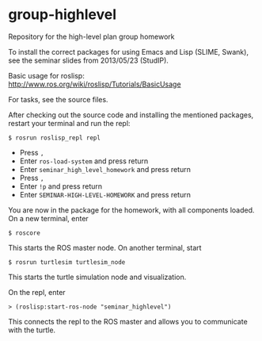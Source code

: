 group-highlevel
===============

Repository for the high-level plan group homework

To install the correct packages for using Emacs and Lisp (SLIME, Swank), see the seminar slides from 2013/05/23 (StudIP).

Basic usage for roslisp: http://www.ros.org/wiki/roslisp/Tutorials/BasicUsage

For tasks, see the source files.


After checking out the source code and installing the mentioned packages, restart your terminal and run the repl:

```
$ rosrun roslisp_repl repl
```

* Press `,`
* Enter `ros-load-system` and press return
* Enter `seminar_high_level_homework` and press return
* Press `,`
* Enter `!p` and press return
* Enter `SEMINAR-HIGH-LEVEL-HOMEWORK` and press return

You are now in the package for the homework, with all components loaded.
On a new terminal, enter

```
$ roscore
```

This starts the ROS master node. On another terminal, start

```
$ rosrun turtlesim turtlesim_node
```

This starts the turtle simulation node and visualization.

On the repl, enter

```
> (roslisp:start-ros-node "seminar_highlevel")
```

This connects the repl to the ROS master and allows you to communicate with the turtle.
